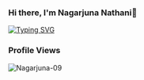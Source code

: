 ### Hi there, I'm Nagarjuna Nathani👋


 [![Typing SVG](https://readme-typing-svg.herokuapp.com?font=Cascadia+Code&duration=6000&center=true&vCenter=true&size=22&pause=200&color=1FFF70&background=000000&width=1200&lines=I+am+a+Data+Engineer+interested+in+ML%2C+Computer+Vision%2C+and+Natural+Language+Processing;I+am+also+an+Amateur+Astronomer+and+interested+in+Astrophysics+and+Astrobiology)](https://git.io/typing-svg)

<h3>Profile Views</h3>
 <p align="left"> <img src="https://profile-counter.glitch.me/Nagarjuna-09/count.svg" alt="Nagarjuna-09" /> </p>
